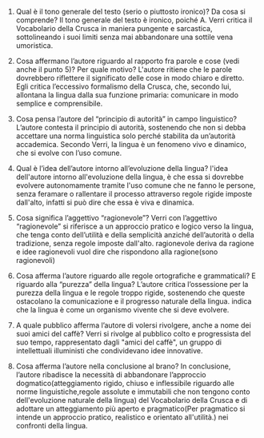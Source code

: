 1. Qual è il tono generale del testo (serio o piuttosto ironico)? Da cosa si comprende?
Il tono generale del testo è ironico, poiché A. Verri critica il Vocabolario della Crusca in maniera pungente e sarcastica, sottolineando i suoi limiti senza mai abbandonare una sottile vena umoristica.

2. Cosa affermano l’autore riguardo al rapporto fra parole e cose (vedi anche il punto 5)? Per quale motivo?
L'autore ritiene che le parole dovrebbero riflettere il significato delle cose in modo chiaro e diretto. Egli critica l’eccessivo formalismo della Crusca, che, secondo lui, allontana la lingua dalla sua funzione primaria: comunicare in modo semplice e comprensibile.

3. Cosa pensa l’autore del “principio di autorità” in campo linguistico?
L’autore contesta il principio di autorità, sostenendo che non si debba accettare una norma linguistica solo perché stabilita da un’autorità accademica. Secondo Verri, la lingua è un fenomeno vivo e dinamico, che si evolve con l’uso comune.

4. Qual è l’idea dell’autore intorno all’evoluzione della lingua?
l'idea dell'autore intorno all'evoluzione della lingua, è che essa si dovrebbe evolvere autonomamente tramite l'uso comune che ne fanno le persone, senza feramare o rallentare il processo attraverso regole rigide imposte dall'alto, infatti si può dire che essa è viva e dinamica.

5. Cosa significa l’aggettivo “ragionevole”?
Verri con l’aggettivo “ragionevole” si riferisce a un approccio pratico e logico verso la lingua, che tenga conto dell’utilità e della semplicità anziché dell’autorità o della tradizione, senza regole imposte dall'alto.
ragionevole deriva da ragione e idee ragionevoli vuol dire che rispondono alla ragione(sono ragionevoli)

6. Cosa afferma l’autore riguardo alle regole ortografiche e grammaticali? E riguardo alla “purezza” della lingua?
L’autore critica l’ossessione per la purezza della lingua e le regole troppo rigide, sostenendo che queste ostacolano la comunicazione e il progresso naturale della lingua.
indica che la lingua è come un organismo vivente che si deve evolvere.

7. A quale pubblico afferma l’autore di volersi rivolgere, anche a nome dei suoi amici del caffè?
Verri si rivolge al pubblico colto e progressista del suo tempo, rappresentato dagli "amici del caffè", un gruppo di intellettuali illuministi che condividevano idee innovative.


8. Cosa afferma l’autore nella conclusione al brano?
In conclusione, l’autore ribadisce la necessità di abbandonare l’approccio dogmatico(atteggiamento rigido, chiuso e inflessibile riguardo alle norme linguistiche,regole assolute e immutabili che non tengono conto dell'evoluzione naturale della lingua) del Vocabolario della Crusca e di adottare un atteggiamento più aperto e pragmatico(Per pragmatico si intende un approccio pratico, realistico e orientato all'utilità.) nei confronti della lingua.


